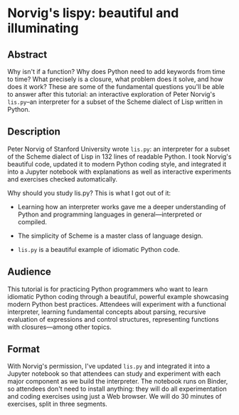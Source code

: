 

# Norvig's lispy: beautiful and illuminating

## Abstract

Why isn't if a function?
Why does Python need to add keywords from time to time?
What precisely is a closure, what problem does it solve, and how does it work?
These are some of the fundamental questions you'll be able to answer after this tutorial:
an interactive exploration of Peter Norvig's `lis.py`–an interpreter for a subset of the Scheme dialect of Lisp written in Python.

## Description

Peter Norvig of Stanford University wrote `lis.py`:
an interpreter for a subset of the Scheme dialect of Lisp in 132 lines of readable Python.
I took Norvig's beautiful code, updated it to modern Python coding style,
and integrated it into a Jupyter notebook with explanations as well as
interactive experiments and exercises checked automatically.

Why should you study lis.py? This is what I got out of it:

* Learning how an interpreter works gave me a deeper understanding of Python and programming languages in general—interpreted or compiled.

* The simplicity of Scheme is a master class of language design.

* `lis.py` is a beautiful example of idiomatic Python code.

## Audience

This tutorial is for practicing Python programmers who want to learn idiomatic Python coding
through a beautiful, powerful example showcasing modern Python best practices.
Attendees will experiment with a functional interpreter,
learning fundamental concepts about parsing,
recursive evaluation of expressions and control structures,
representing functions with closures—among other topics.

## Format

With Norvig's permission, I've updated `lis.py` and integrated it into a Jupyter notebook
so that attendees can study and experiment with each major component as we build the interpreter.
The notebook runs on Binder, so attendees don't need to install anything:
they will do all experimentation and coding exercises using just a Web browser.
We will do 30 minutes of exercises, split in three segments.
